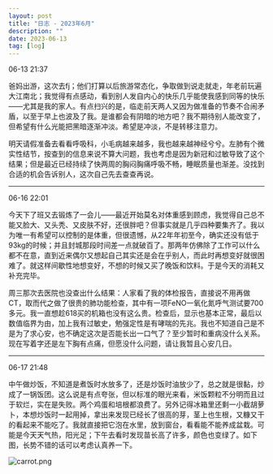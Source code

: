 ```yaml
---
layout: post
title: "日志 - 2023年6月"
description: ""
date: 2023-06-13
tag: [log]
---
```

06-13 21:37

爸妈出游，这次去fj；他们打算以后旅游常态化，争取做到说走就走，年老前玩遍大江南北；我觉得有点感动，看到别人发自内心的快乐几乎能使我感到同等的快乐——尤其是我的家人。有点扫兴的是，临走前天两人又因为做准备的节奏不合闹矛盾，以至于早上也波及了我。是谁都会有阴暗的地方吧？我不期待别人能改变了，但希望有什么光能把黑暗逐渐冲淡。希望是冲淡，不是转移注意力。

明天请假准备去看看呼吸科，小毛病越来越多，我也越来越神经兮兮。左肺有个微实性结节，按查到的信息来说不算大问题，我也考虑是因为新冠和过敏导致了这个结果；但是最近已经持续了快两周的胸闷胸痛呼吸不畅，睡眠质量也渐差。没找到合适的机会告诉别人，这次自己先去查查再说。

---
06-16 22:01

今天下了班又去锻炼了一会儿——最近开始莫名对体重感到顾虑，我觉得自己总不能又脸大、又头秃、又皮肤不好，还很胖吧？但事实就是几乎四种要集齐了。我以为唯一有希望可以控制的是体重，但很遗憾，从22年年初至今，确实还没有低于93kg的时候；并且封城那段时间差一点就破百了。那两年仿佛除了工作可以什么都不在意，直到近来偶尔又想起自己其实还是会在乎别人，而此时再想变好就很困难了。就这样间歇性地想变好，不想的时候又买了晚饭和饮料。于是今天的消耗又补充完毕。

周三那次去医院也没查出什么结果：人家看了我的体检报告，直接说不用再做CT，取而代之做了很贵的肺功能检查，其中有一项FeNO一氧化氮呼气测试要700多元。我一直想趁618买的机箱也没有这么贵。检查后，显示也基本正常，最后以数值临界为由，加上我有过敏史，勉强定性是有哮喘的先兆。我也不知道自己是不是为了求心安，也不确定这次是否能长出一口气了？至少暂时和重病没什么关系。现在写着字还是左下胸有点痛，但愿没什么问题，请让我暂且心安几日。

---
06-17 21:48

中午做炒饭，不知道是煮饭时水放多了，还是炒饭时油放少了，总之就是很黏，炒成了一锅饭团。这么说是有点夸张，但以标准的眼光来看，米饭颗粒不分明而且过于软烂，实在是失败。两个鸡蛋和培根都浪费了。另外记得冰箱里还剩一小截胡萝卜，本想炒饭时一起用掉，拿出来发现已经长了很高的芽，茎上也生根，又糠又干的看起来不能吃了。我就直接把它泡在水里，放到窗台，看看能不能养成盆栽。可能是今天天气热，阳光足；下午去看时发现苗长高了许多，颜色也变绿了。如下图，长势不错的话可以考虑认真养一下。

<p title="胡萝卜芽"><img src="https://youweima.github.io/assets/carrot.png" alt="carrot.png"></p>